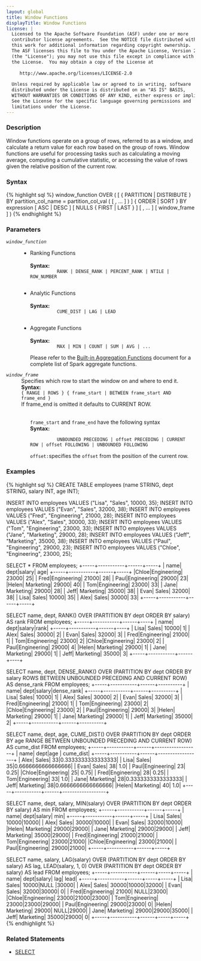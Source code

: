 ```yaml
---
layout: global
title: Window Functions
displayTitle: Window Functions
license: |
  Licensed to the Apache Software Foundation (ASF) under one or more
  contributor license agreements.  See the NOTICE file distributed with
  this work for additional information regarding copyright ownership.
  The ASF licenses this file to You under the Apache License, Version 2.0
  (the "License"); you may not use this file except in compliance with
  the License.  You may obtain a copy of the License at
 
     http://www.apache.org/licenses/LICENSE-2.0
 
  Unless required by applicable law or agreed to in writing, software
  distributed under the License is distributed on an "AS IS" BASIS,
  WITHOUT WARRANTIES OR CONDITIONS OF ANY KIND, either express or implied.
  See the License for the specific language governing permissions and
  limitations under the License.
---
```


### Description

Window functions operate on a group of rows, referred to as a window, and calculate a return value for each row based on the group of rows. Window functions are useful for processing tasks such as calculating a moving average, computing a cumulative statistic, or accessing the value of rows given the relative position of the current row.

### Syntax

{% highlight sql %}
window_function OVER
( [  { PARTITION | DISTRIBUTE } BY partition_col_name = partition_col_val ( [ , ... ] ) ]
  { ORDER | SORT } BY expression [ ASC | DESC ] [ NULLS { FIRST | LAST } ] [ , ... ]
  [ window_frame ] )
{% endhighlight %}

### Parameters

<dl>
  <dt><code><em>window_function</em></code></dt>
  <dd>
    <ul>
      <li>Ranking Functions</li>
      <br>
      <b>Syntax:</b>
        <code>
          RANK | DENSE_RANK | PERCENT_RANK | NTILE | ROW_NUMBER
        </code>
    </ul>
    <ul>
      <li>Analytic Functions</li>
      <br>
      <b>Syntax:</b>
        <code>
          CUME_DIST | LAG | LEAD
        </code>
    </ul>
    <ul>
      <li>Aggregate Functions</li>
      <br>
      <b>Syntax:</b>
        <code>
          MAX | MIN | COUNT | SUM | AVG | ...
        </code>
        <br>
        Please refer to the <a href="sql-ref-functions-builtin.html#aggregate-functions">Built-in Aggregation Functions</a> document for a complete list of Spark aggregate functions.
    </ul>
  </dd>
</dl>
<dl>
  <dt><code><em>window_frame</em></code></dt>
  <dd>
    Specifies which row to start the window on and where to end it.<br>
    <b>Syntax:</b><br>
      <code>{ RANGE | ROWS } { frame_start | BETWEEN frame_start AND frame_end }</code><br>
      If frame_end is omitted it defaults to CURRENT ROW.<br><br>
      <ul>
      <code>frame_start</code> and <code>frame_end</code> have the following syntax<br>
      <b>Syntax:</b><br>
        <code>
          UNBOUNDED PRECEDING | offset PRECEDING | CURRENT ROW | offset FOLLOWING | UNBOUNDED FOLLOWING
        </code><br>
        <code>offset:</code>specifies the <code>offset</code> from the position of the current row.
      </ul>
  </dd>
</dl>

### Examples

{% highlight sql %}
CREATE TABLE employees (name STRING, dept STRING, salary INT, age INT);

INSERT INTO employees VALUES ("Lisa", "Sales", 10000, 35);
INSERT INTO employees VALUES ("Evan", "Sales", 32000, 38);
INSERT INTO employees VALUES ("Fred", "Engineering", 21000, 28);
INSERT INTO employees VALUES ("Alex", "Sales", 30000, 33);
INSERT INTO employees VALUES ("Tom", "Engineering", 23000, 33);
INSERT INTO employees VALUES ("Jane", "Marketing", 29000, 28);
INSERT INTO employees VALUES ("Jeff", "Marketing", 35000, 38);
INSERT INTO employees VALUES ("Paul", "Engineering", 29000, 23);
INSERT INTO employees VALUES ("Chloe", "Engineering", 23000, 25);

SELECT * FROM employees;
  +-----+-----------+------+-----+
  | name|       dept|salary|  age|
  +-----+-----------+------+-----+
  |Chloe|Engineering| 23000|   25|
  | Fred|Engineering| 21000|   28|
  | Paul|Engineering| 29000|   23|
  |Helen|  Marketing| 29000|   40|
  |  Tom|Engineering| 23000|   33|
  | Jane|  Marketing| 29000|   28|
  | Jeff|  Marketing| 35000|   38|
  | Evan|      Sales| 32000|   38|
  | Lisa|      Sales| 10000|   35|
  | Alex|      Sales| 30000|   33|
  +-----+-----------+------+-----+

SELECT name, dept, RANK() OVER (PARTITION BY dept ORDER BY salary) AS rank FROM employees;
  +-----+-----------+------+----+
  | name|       dept|salary|rank|
  +-----+-----------+------+----+
  | Lisa|      Sales| 10000|   1|
  | Alex|      Sales| 30000|   2|
  | Evan|      Sales| 32000|   3|
  | Fred|Engineering| 21000|   1|
  |  Tom|Engineering| 23000|   2|
  |Chloe|Engineering| 23000|   2|
  | Paul|Engineering| 29000|   4|
  |Helen|  Marketing| 29000|   1|
  | Jane|  Marketing| 29000|   1|
  | Jeff|  Marketing| 35000|   3|
  +-----+-----------+------+----+

SELECT name, dept, DENSE_RANK() OVER (PARTITION BY dept ORDER BY salary ROWS BETWEEN
    UNBOUNDED PRECEDING AND CURRENT ROW) AS dense_rank FROM employees;
  +-----+-----------+------+----------+
  | name|       dept|salary|dense_rank|
  +-----+-----------+------+----------+
  | Lisa|      Sales| 10000|         1|
  | Alex|      Sales| 30000|         2|
  | Evan|      Sales| 32000|         3|
  | Fred|Engineering| 21000|         1|
  |  Tom|Engineering| 23000|         2|
  |Chloe|Engineering| 23000|         2|
  | Paul|Engineering| 29000|         3|
  |Helen|  Marketing| 29000|         1|
  | Jane|  Marketing| 29000|         1|
  | Jeff|  Marketing| 35000|         2|
  +-----+-----------+------+----------+

SELECT name, dept, age, CUME_DIST() OVER (PARTITION BY dept ORDER BY age
    RANGE BETWEEN UNBOUNDED PRECEDING AND CURRENT ROW) AS cume_dist FROM employees;
  +-----+-----------+------+------------------+
  | name|       dept|age   |         cume_dist|
  +-----+-----------+------+------------------+
  | Alex|      Sales|    33|0.3333333333333333|
  | Lisa|      Sales|    35|0.6666666666666666|
  | Evan|      Sales|    38|               1.0|
  | Paul|Engineering|    23|              0.25|
  |Chloe|Engineering|    25|              0.75|
  | Fred|Engineering|    28|              0.25|
  |  Tom|Engineering|    33|               1.0|
  | Jane|  Marketing|    28|0.3333333333333333|
  | Jeff|  Marketing|    38|0.6666666666666666|
  |Helen|  Marketing|    40|               1.0|
  +-----+-----------+------+------------------+

SELECT name, dept, salary, MIN(salary) OVER (PARTITION BY dept ORDER BY salary) AS min
    FROM employees;
  +-----+-----------+------+-----+
  | name|       dept|salary|  min|
  +-----+-----------+------+-----+
  | Lisa|      Sales| 10000|10000|
  | Alex|      Sales| 30000|10000|
  | Evan|      Sales| 32000|10000|
  |Helen|  Marketing| 29000|29000|
  | Jane|  Marketing| 29000|29000|
  | Jeff|  Marketing| 35000|29000|
  | Fred|Engineering| 21000|21000|
  |  Tom|Engineering| 23000|21000|
  |Chloe|Engineering| 23000|21000|
  | Paul|Engineering| 29000|21000|
  +-----+-----------+------+-----+

SELECT name, salary,
    LAG(salary) OVER (PARTITION BY dept ORDER BY salary) AS lag,
    LEAD(salary, 1, 0) OVER (PARTITION BY dept ORDER BY salary) AS lead
    FROM employees;
  +-----+-----------+------+-----+-----+
  | name|       dept|salary|  lag| lead|
  +-----+-----------+------+-----+-----+
  | Lisa|      Sales| 10000|NULL |30000|
  | Alex|      Sales| 30000|10000|32000|
  | Evan|      Sales| 32000|30000|    0|
  | Fred|Engineering| 21000| NULL|23000|
  |Chloe|Engineering| 23000|21000|23000|
  |  Tom|Engineering| 23000|23000|29000|
  | Paul|Engineering| 29000|23000|    0|
  |Helen|  Marketing| 29000| NULL|29000|
  | Jane|  Marketing| 29000|29000|35000|
  | Jeff|  Marketing| 35000|29000|    0|
  +-----+-----------+------+-----+-----+
{% endhighlight %}

### Related Statements

  * [SELECT](sql-ref-syntax-qry-select.html)
